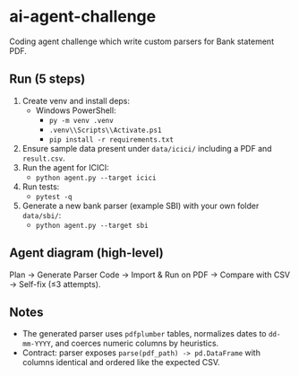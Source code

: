 # ai-agent-challenge
Coding agent challenge which write custom parsers for Bank statement PDF.

## Run (5 steps)
1. Create venv and install deps:
   - Windows PowerShell:
     - `py -m venv .venv`
     - `.venv\\Scripts\\Activate.ps1`
     - `pip install -r requirements.txt`
2. Ensure sample data present under `data/icici/` including a PDF and `result.csv`.
3. Run the agent for ICICI:
   - `python agent.py --target icici`
4. Run tests:
   - `pytest -q`
5. Generate a new bank parser (example SBI) with your own folder `data/sbi/`:
   - `python agent.py --target sbi`

## Agent diagram (high-level)
Plan → Generate Parser Code → Import & Run on PDF → Compare with CSV → Self-fix (≤3 attempts).

## Notes
- The generated parser uses `pdfplumber` tables, normalizes dates to `dd-mm-YYYY`, and coerces numeric columns by heuristics.
- Contract: parser exposes `parse(pdf_path) -> pd.DataFrame` with columns identical and ordered like the expected CSV.
